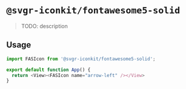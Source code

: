 # `@svgr-iconkit/fontawesome5-solid`

> TODO: description

## Usage

```javascript
import FASIcon from '@svgr-iconkit/fontawesome5-solid';

export default function App() {
  return <View><FASIcon name="arrow-left" /></View>
}

```
